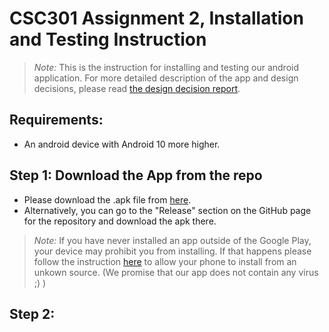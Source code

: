 # CSC301 Assignment 2, Installation and Testing Instruction
> _Note:_ This is the instruction for installing and testing our android application. For more detailed description of the app and design decisions, please read [the design decision report](https://github.com/csc301-fall-2022/assignment-2-128-bbrianh-tynerg/blob/main/report.md).
## Requirements:
- An android device with Android 10 more higher.

## Step 1: Download the App from the repo
- Please download the .apk file from [here](https://github.com/csc301-fall-2022/assignment-2-128-bbrianh-tynerg/releases/download/v1.0/CheckoutCalculator_v1.0.0.apk).
- Alternatively, you can go to the "Release" section on the GitHub page for the repository and download the apk there.
> _Note:_ If you have never installed an app outside of the Google Play, your device may prohibit you from installing. If that happens please follow the instruction [here](https://www.maketecheasier.com/install-apps-from-unknown-sources-android/) to allow your phone to install from an unkown source. (We promise that our app does not contain any virus ;) )

## Step 2: 
